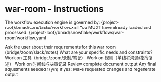 # war-room - Instructions

<critical>The workflow execution engine is governed by: {project-root}/bmad/core/tasks/workflow.xml</critical>
<critical>You MUST have already loaded and processed: {project-root}/bmad/snowflake/workflows/war-room/workflow.yaml</critical>

<workflow>

<step n="1" goal="Understand Requirements">
<action>Ask the user about their requirements for this war room (bridge/zoom/slack/notes)</action>
<ask>What are your specific needs and constraints?</ask>
</step>

<step n="2" goal="工具（Bridge/Zoom/录制/笔记）">
<action>Work on 工具（bridge/zoom/录制/笔记）</action>
<template-output section="tools"/>
</step>

<step n="3" goal="规则（单线程沟通/指令复述）">
<action>Work on 规则（单线程沟通/指令复述）</action>
<template-output section="rules"/>
</step>

<step n="4" goal="时间线与决策记录">
<action>Work on 时间线与决策记录</action>
<template-output section="timeline"/>
</step>

<step n="5" goal="Review and Finalize">
<action>Review complete document output</action>
<ask>Any final adjustments needed? (y/n)</ask>
<check>If yes:</check>
  <action>Make requested changes and regenerate output</action>
</step>

</workflow>
